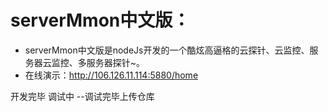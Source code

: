 # serverMmon中文版：   

* serverMmon中文版是nodeJs开发的一个酷炫高逼格的云探针、云监控、服务器云监控、多服务器探针~。
* 在线演示：http://106.126.11.114:5880/home   

开发完毕 调试中  --调试完毕上传仓库


